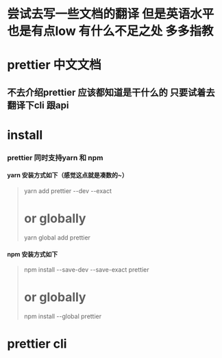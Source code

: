 # 尝试去写一些文档的翻译 但是英语水平也是有点low 有什么不足之处 多多指教
# prettier 中文文档 
## 不去介绍prettier 应该都知道是干什么的  只要试着去翻译下cli 跟api
install
=====================================
### prettier 同时支持yarn 和 npm
   #### yarn 安装方式如下（感觉这点就是凑数的~）
   > yarn add prettier --dev --exact
   > # or globally
   > yarn global add prettier
   #### npm 安装方式如下
   >npm install --save-dev --save-exact prettier
   ># or globally
   >npm install --global prettier   

prettier cli
=====================================





















